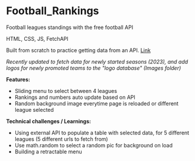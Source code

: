 # Football_Rankings
Football leagues standings with the free football API

HTML, CSS, JS, FetchAPI

Built from scratch to practice getting data from an API. 
[Link](https://api-sports.io/documentation/football/v3)

_Recently updated to fetch data for newly started seasons (2023), and add logos for newly promoted teams to the "logo database" (Images folder)_

**Features:**
- Sliding menu to select between 4 leagues
- Rankings and numbers auto update based on API
- Random background image everytime page is reloaded or different league selected

**Technical challenges / Learnings:**
- Using external API to populate a table with selected data, for 5 different leagues (5 different urls to fetch from)
- Use math.random to select a random pic for background on load
- Building a retractable menu
